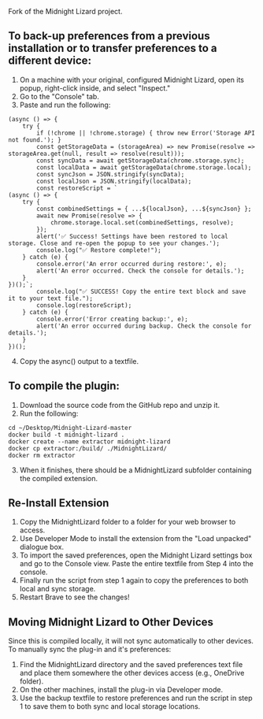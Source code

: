 Fork of the Midnight Lizard project.

## To back-up preferences from a previous installation or to transfer preferences to a different device:

1. On a machine with your original, configured Midnight Lizard, open its popup, right-click inside, and select "Inspect."
2. Go to the "Console" tab.
3. Paste and run the following:

```
(async () => {
    try {
        if (!chrome || !chrome.storage) { throw new Error('Storage API not found.'); }
        const getStorageData = (storageArea) => new Promise(resolve => storageArea.get(null, result => resolve(result)));
        const syncData = await getStorageData(chrome.storage.sync);
        const localData = await getStorageData(chrome.storage.local);
        const syncJson = JSON.stringify(syncData);
        const localJson = JSON.stringify(localData);
        const restoreScript = `
(async () => {
    try {
        const combinedSettings = { ...${localJson}, ...${syncJson} };
        await new Promise(resolve => {
            chrome.storage.local.set(combinedSettings, resolve);
        });
        alert('✅ Success! Settings have been restored to local storage. Close and re-open the popup to see your changes.');
        console.log("✅ Restore complete!");
    } catch (e) {
        console.error('An error occurred during restore:', e);
        alert('An error occurred. Check the console for details.');
    }
})();`;
        console.log("✅ SUCCESS! Copy the entire text block and save it to your text file.");
        console.log(restoreScript);
    } catch (e) {
        console.error('Error creating backup:', e);
        alert('An error occurred during backup. Check the console for details.');
    }
})();
```
4. Copy the async() output to a textfile.

## To compile the plugin:

1. Download the source code from the GitHub repo and unzip it.
2. Run the following:

```
cd ~/Desktop/Midnight-Lizard-master
docker build -t midnight-lizard .
docker create --name extractor midnight-lizard
docker cp extractor:/build/ ./MidnightLizard/
docker rm extractor
```
3. When it finishes, there should be a MidnightLizard subfolder containing the compiled extension.

## Re-Install Extension
1. Copy the MidnightLizard folder to a folder for your web browser to access.
2. Use Developer Mode to install the extension from the "Load unpacked" dialogue box.
3. To import the saved preferences, open the Midnight Lizard settings box and go to the Console view. Paste the entire textfile from Step 4 into the console.
4. Finally run the script from step 1 again to copy the preferences to both local and sync storage.
5. Restart Brave to see the changes!

## Moving Midnight Lizard to Other Devices

Since this is compiled locally, it will not sync automatically to other devices. To manually sync the plug-in and it's preferences:
1. Find the MidnightLizard directory and the saved preferences text file and place them somewhere the other devices access (e.g., OneDrive folder). 
2. On the other machines, install the plug-in via Developer mode.
3. Use the backup textfile to restore preferences and run the script in step 1 to save them to both sync and local storage locations.
